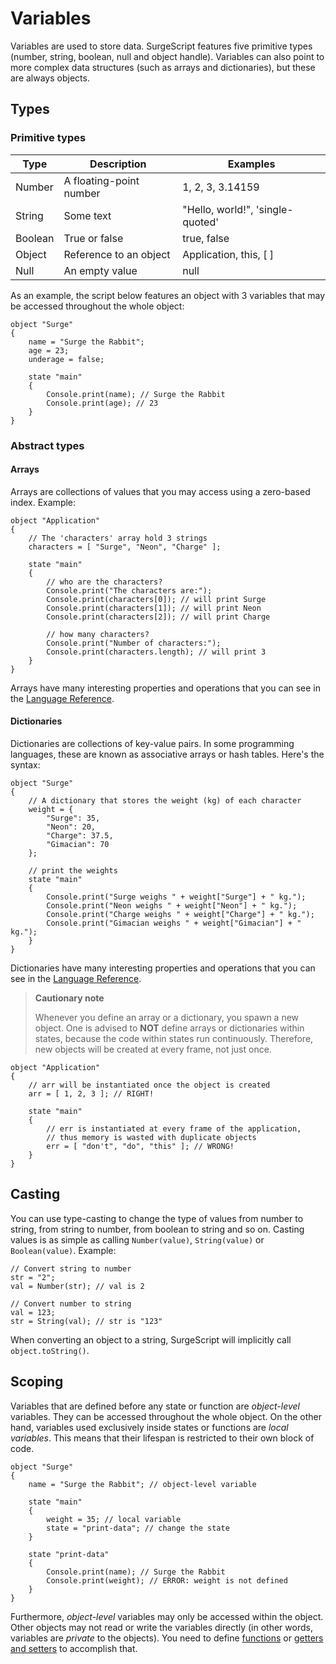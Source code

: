 Variables
=========

Variables are used to store data. SurgeScript features five primitive types (number, string, boolean, null and object handle). Variables can also point to more complex data structures (such as arrays and dictionaries), but these are always objects.

Types
-----

### Primitive types

Type|Description|Examples
----|-----------|-------
Number|A floating-point number|1, 2, 3, 3.14159
String|Some text|"Hello, world!", 'single-quoted'
Boolean|True or false|true, false
Object|Reference to an object|Application, this, [ ]
Null|An empty value|null

As an example, the script below features an object with 3 variables that may be accessed throughout the whole object:

```
object "Surge"
{
    name = "Surge the Rabbit";
    age = 23;
    underage = false;

    state "main"
    {
        Console.print(name); // Surge the Rabbit
        Console.print(age); // 23
    }
}
```

### Abstract types

#### Arrays

Arrays are collections of values that you may access using a zero-based index. Example:

```
object "Application"
{
    // The 'characters' array hold 3 strings
    characters = [ "Surge", "Neon", "Charge" ];

    state "main"
    {
        // who are the characters?
        Console.print("The characters are:");
        Console.print(characters[0]); // will print Surge
        Console.print(characters[1]); // will print Neon
        Console.print(characters[2]); // will print Charge

        // how many characters?
        Console.print("Number of characters:");
        Console.print(characters.length); // will print 3
    }
}
```

Arrays have many interesting properties and operations that you can see in the [Language Reference](../reference/array.md).

#### Dictionaries

Dictionaries are collections of key-value pairs. In some programming languages, these are known as associative arrays or hash tables. Here's the syntax:

```
object "Surge"
{
    // A dictionary that stores the weight (kg) of each character
    weight = {
        "Surge": 35,
        "Neon": 20,
        "Charge": 37.5,
        "Gimacian": 70
    };

    // print the weights
    state "main"
    {
        Console.print("Surge weighs " + weight["Surge"] + " kg.");
        Console.print("Neon weighs " + weight["Neon"] + " kg.");
        Console.print("Charge weighs " + weight["Charge"] + " kg.");
        Console.print("Gimacian weighs " + weight["Gimacian"] + " kg.");
    }
}
```

Dictionaries have many interesting properties and operations that you can see in the [Language Reference](../reference/dictionary.md).

> **Cautionary note**
> 
> Whenever you define an array or a dictionary, you spawn a new object. One is advised to **NOT** define arrays or dictionaries within states, because the code within states run continuously. Therefore, new objects will be created at every frame, not just once.

```
object "Application"
{
    // arr will be instantiated once the object is created
    arr = [ 1, 2, 3 ]; // RIGHT!

    state "main"
    {
        // err is instantiated at every frame of the application,
        // thus memory is wasted with duplicate objects
        err = [ "don't", "do", "this" ]; // WRONG!
    }
}
```

Casting
-------

You can use type-casting to change the type of values from number to string, from string to number, from boolean to string and so on. Casting values is as simple as calling `Number(value)`, `String(value)` or `Boolean(value)`. Example:

```
// Convert string to number
str = "2";
val = Number(str); // val is 2

// Convert number to string
val = 123;
str = String(val); // str is "123"
```

When converting an object to a string, SurgeScript will implicitly call `object.toString()`.

Scoping
-------
Variables that are defined before any state or function are *object-level* variables. They can be accessed throughout the whole object. On the other hand, variables used exclusively inside states or functions are *local variables*. This means that their lifespan is restricted to their own block of code.

```
object "Surge"
{
    name = "Surge the Rabbit"; // object-level variable

    state "main"
    {
        weight = 35; // local variable
        state = "print-data"; // change the state
    }

    state "print-data"
    {
        Console.print(name); // Surge the Rabbit
        Console.print(weight); // ERROR: weight is not defined
    }
}
```

Furthermore, *object-level* variables may only be accessed within the object. Other objects may not read or write the variables directly (in other words, variables are *private* to the objects). You need to define [functions](functions) or [getters and setters](getters_and_setters) to accomplish that.